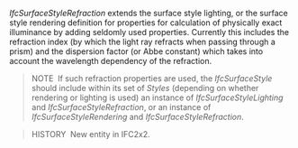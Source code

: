 ﻿_IfcSurfaceStyleRefraction_ extends the surface style lighting, or the surface style rendering definition for properties for calculation of physically exact illuminance by adding seldomly used properties. Currently this includes the refraction index (by which the light ray refracts when passing through a prism) and the dispersion factor (or Abbe constant) which takes into account the wavelength dependency of the refraction.

> NOTE&nbsp; If such refraction properties are used, the _IfcSurfaceStyle_ should include within its set of _Styles_ (depending on whether rendering or lighting is used) an instance of _IfcSurfaceStyleLighting_ and _IfcSurfaceStyleRefraction_, or an instance of _IfcSurfaceStyleRendering_ and _IfcSurfaceStyleRefraction_.

> HISTORY&nbsp; New entity in IFC2x2.
